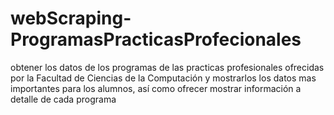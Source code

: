 # webScraping-ProgramasPracticasProfecionales
obtener los datos de los programas de las practicas profesionales ofrecidas por la Facultad de Ciencias de la Computación y mostrarlos los datos mas importantes para los alumnos, así como ofrecer mostrar información a detalle de cada programa

